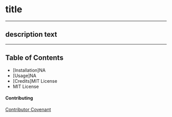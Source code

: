 # title
  ---
  ## description text
  ---
  ## Table of Contents
  * [Installation]NA
  * [Usage]NA
  * [Credits]MIT License
  * MIT License
  #### Contributing
  [Contributor Covenant](https://www.contributor-covenant.org/)
  
